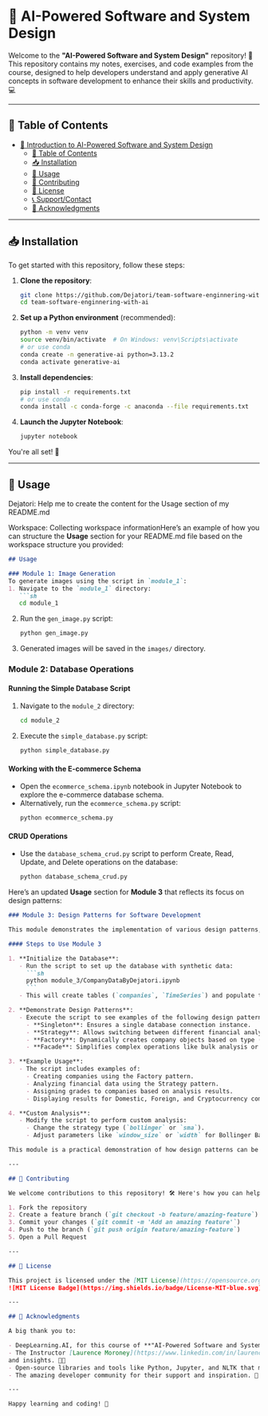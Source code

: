 # 📘 AI-Powered Software and System Design

Welcome to the **"AI-Powered Software and System Design"** repository! 🌟 This repository contains
my notes, exercises, and code examples from the course, designed to help developers understand 
and apply generative AI concepts in software development to enhance their skills and productivity. 💻

---

## 📑 Table of Contents

- [📘 Introduction to AI-Powered Software and System Design](#-ai-powered-software-and-system-design)
    - [📑 Table of Contents](#-table-of-contents)
    - [📥 Installation](#-installation)
    - [📖 Usage](#-usage)
    - [🤝 Contributing](#-contributing)
    - [📜 License](#-license)
    - [📞 Support/Contact](#-supportcontact)
    - [🙏 Acknowledgments](#-acknowledgments)

---

## 📥 Installation

To get started with this repository, follow these steps:

1. **Clone the repository**:
   ```bash
   git clone https://github.com/Dejatori/team-software-enginnering-with-ai
   cd team-software-enginnering-with-ai
   ```

2. **Set up a Python environment** (recommended):
   ```bash
   python -m venv venv
   source venv/bin/activate  # On Windows: venv\Scripts\activate
   # or use conda
   conda create -n generative-ai python=3.13.2
   conda activate generative-ai
   ```

3. **Install dependencies**:
   ```bash
   pip install -r requirements.txt
   # or use conda
   conda install -c conda-forge -c anaconda --file requirements.txt
   ```

4. **Launch the Jupyter Notebook**:
   ```bash
   jupyter notebook
   ```

You're all set! 🎉

---

## 📖 Usage

Dejatori: Help me to create the content for the Usage section of my README.md

Workspace: Collecting workspace informationHere’s an example of how you can structure the **Usage** section for your README.md file based on the workspace structure you provided:

```markdown
## Usage

### Module 1: Image Generation
To generate images using the script in `module_1`:
1. Navigate to the `module_1` directory:
   ```sh
   cd module_1
   ```
2. Run the `gen_image.py` script:
   ```sh
   python gen_image.py
   ```
3. Generated images will be saved in the `images/` directory.

### Module 2: Database Operations

#### Running the Simple Database Script
1. Navigate to the `module_2` directory:
   ```sh
   cd module_2
   ```
2. Execute the `simple_database.py` script:
   ```sh
   python simple_database.py
   ```

#### Working with the E-commerce Schema
- Open the `ecommerce_schema.ipynb` notebook in Jupyter Notebook to explore the e-commerce database schema.
- Alternatively, run the `ecommerce_schema.py` script:
   ```sh
   python ecommerce_schema.py
   ```

#### CRUD Operations
- Use the `database_schema_crud.py` script to perform Create, Read, Update, and Delete operations on the database:
   ```sh
   python database_schema_crud.py
   ```

Here’s an updated **Usage** section for **Module 3** that reflects its focus on design patterns:

```markdown
### Module 3: Design Patterns for Software Development

This module demonstrates the implementation of various design patterns, including Singleton, Strategy, Factory, and Facade, applied to a financial analysis system.

#### Steps to Use Module 3

1. **Initialize the Database**:
   - Run the script to set up the database with synthetic data:
     ```sh
     python module_3/CompanyDataByDejatori.ipynb
     ```
   - This will create tables (`companies`, `TimeSeries`) and populate them with sample data.

2. **Demonstrate Design Patterns**:
   - Execute the script to see examples of the following design patterns in action:
     - **Singleton**: Ensures a single database connection instance.
     - **Strategy**: Allows switching between different financial analysis algorithms (e.g., Bollinger Bands, Simple Moving Average).
     - **Factory**: Dynamically creates company objects based on type (Domestic, Foreign, Cryptocurrency).
     - **Facade**: Simplifies complex operations like bulk analysis or retrieving companies by grade.

3. **Example Usage**:
   - The script includes examples of:
     - Creating companies using the Factory pattern.
     - Analyzing financial data using the Strategy pattern.
     - Assigning grades to companies based on analysis results.
     - Displaying results for Domestic, Foreign, and Cryptocurrency companies.

4. **Custom Analysis**:
   - Modify the script to perform custom analysis:
     - Change the strategy type (`bollinger` or `sma`).
     - Adjust parameters like `window_size` or `width` for Bollinger Bands.

This module is a practical demonstration of how design patterns can be applied to real-world software development scenarios.

---

## 🤝 Contributing

We welcome contributions to this repository! 🛠️ Here's how you can help:

1. Fork the repository
2. Create a feature branch (`git checkout -b feature/amazing-feature`)
3. Commit your changes (`git commit -m 'Add an amazing feature'`)
4. Push to the branch (`git push origin feature/amazing-feature`)
5. Open a Pull Request

---

## 📜 License

This project is licensed under the [MIT License](https://opensource.org/licenses/MIT). 📝  
![MIT License Badge](https://img.shields.io/badge/License-MIT-blue.svg)

---

## 🙏 Acknowledgments

A big thank you to:

- DeepLearning.AI, for this course of **"AI-Powered Software and System Design"**. 🎓
- The Instructor [Laurence Moroney](https://www.linkedin.com/in/laurence-moroney/) for their excellent teaching
and insights. 👨‍🏫
- Open-source libraries and tools like Python, Jupyter, and NLTK that made this project possible. 🛠️
- The amazing developer community for their support and inspiration. 🌟

---

Happy learning and coding! 🎉